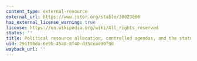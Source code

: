 ```yaml
---
content_type: external-resource
external_url: https://www.jstor.org/stable/30023066
has_external_license_warning: true
license: https://en.wikipedia.org/wiki/All_rights_reserved
status: ''
title: Political resource allocation, controlled agendas, and the status quo
uid: 291198da-6e9b-45a8-8f40-d35cead90f9d
wayback_url: ''
---
```

